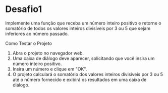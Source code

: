 # Desafio1
Implemente uma função que receba um número inteiro positivo e retorne o somatório de todos os valores inteiros divisíveis por 3 ou 5 que sejam inferiores ao número passado.

Como Testar o Projeto
1. Abra o projeto no navegador web.
2. Uma caixa de diálogo deve aparecer, solicitando que você insira um número inteiro positivo.
3. Insira um número e clique em "OK".
4. O projeto calculará o somatório dos valores inteiros divisíveis por 3 ou 5 até o número fornecido e exibirá os resultados em uma caixa de diálogo.
